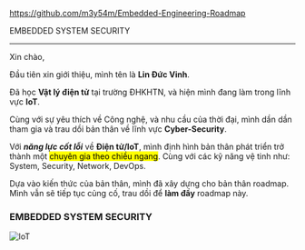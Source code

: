 https://github.com/m3y54m/Embedded-Engineering-Roadmap

EMBEDDED SYSTEM SECURITY

---------------------------------------
Xin chào,

Đầu tiên xin giới thiệu, mình tên là **Lin Đức Vinh**. 

Đã học **Vật lý điện tử** tại trường ĐHKHTN, và hiện mình đang làm trong lĩnh vực **IoT**.

Cùng với sự yêu thích về Công nghệ, và nhu cầu của thời đại, mình dần dần tham gia và trau dồi bản thân về lĩnh vực **Cyber-Security**.

Với ***năng lực cốt lỗi*** về **Điện tử/IoT**, mình định hình bản thân phát triển trở thành một <mark>chuyên gia theo chiều ngang</mark>. Cùng với các kỹ năng vệ tinh như: System, Security, Network, DevOps.

Dựa vào kiến thức của bản thân, mình đã xây dựng cho bản thân roadmap. Mình vẫn sẽ tiếp tục củng cố, trau dồi để **làm đầy** roadmap này.

### EMBEDDED SYSTEM SECURITY

![IoT](/image/iot.jpg)













